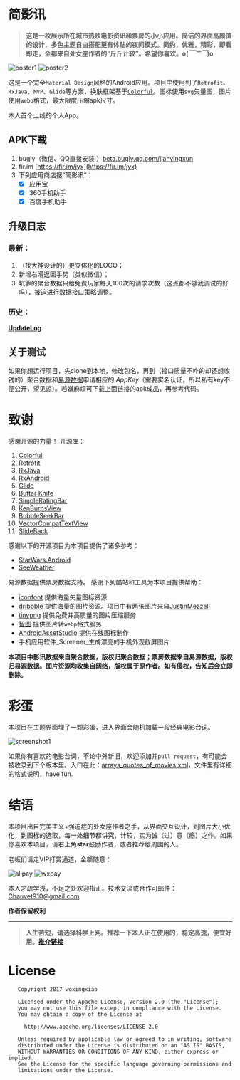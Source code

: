 # 简影讯
> **这是一枚展示所在城市热映电影资讯和票房的小小应用。简洁的界面高颜值的设计，多色主题自由搭配更有体贴的夜间模式。简约，优雅，精彩，即看即走，全都来自处女座作者的“斤斤计较”。希望你喜欢。o(*￣︶￣*)o**

![poster1](https://github.com/woxingxiao/GracefulMovies/blob/master/images/poster1.jpg)
![poster2](https://github.com/woxingxiao/GracefulMovies/blob/master/images/poster2.jpg)  

这是一个完全`Material Design`风格的Android应用。项目中使用到了`Retrofit`、`RxJava`、`MVP`、`Glide`等方案，换肤框架基于[`Colorful`](https://github.com/garretyoder/Colorful)。图标使用`svg`矢量图，图片使用`webp`格式，最大限度压缩apk尺寸。  

本人首个上线的个人App。  
## APK下载
1. bugly（微信、QQ直接安装 ）[beta.bugly.qq.com/jianyingxun](https://beta.bugly.qq.com/jianyingxun)
2. fir.im [https://fir.im/jyx](https://fir.im/jyx)
3. 下列应用商店搜“简影讯”：
   - [x] 应用宝
   - [x] 360手机助手
   - [x] 百度手机助手
  
## 升级日志  
### 最新：
1. （找大神设计的）更立体化的LOGO；
2. 新增右滑返回手势（类似微信）；
3. 坑爹的聚合数据只给免费玩家每天100次的请求次数（这点都不够我调试的好吗），被迫进行数据接口策略调整。

### 历史：
[**UpdateLog**](https://github.com/woxingxiao/GracefulMovies/blob/master/UpdateLog.md)  

## 关于测试
如果你想运行项目，先clone到本地，修改包名，再到（接口质量不咋的却还想收钱的）聚合数据和[易源数据](https://www.showapi.com/)申请相应的 _AppKey_（需要实名认证，所以私有key不便公开，望见谅）。若嫌麻烦可下载上面链接的apk成品，再参考代码。  
# 致谢
感谢开源的力量！
开源库：  
1. [Colorful](https://github.com/garretyoder/Colorful)  
1. [Retrofit](https://github.com/square/retrofit)  
2. [RxJava](https://github.com/ReactiveX/RxJava)  
3. [RxAndroid](https://github.com/ReactiveX/RxAndroid)  
4. [Glide](https://github.com/bumptech/glide)  
5. [Butter Knife](https://github.com/JakeWharton/butterknife)  
6. [SimpleRatingBar](https://github.com/FlyingPumba/SimpleRatingBar)  
7. [KenBurnsView](https://github.com/flavioarfaria/KenBurnsView)  
8. [BubbleSeekBar](https://github.com/woxingxiao/BubbleSeekBar)  
9. [VectorCompatTextView](https://github.com/woxingxiao/VectorCompatTextView)
10. [SlideBack](https://github.com/oubowu/SlideBack)

感谢以下的开源项目为本项目提供了诸多参考：
- [StarWars.Android](https://github.com/Yalantis/StarWars.Android)
- [SeeWeather](https://github.com/xcc3641/SeeWeather)

易源数据提供票房数据支持。
感谢下列酷站和工具为本项目提供帮助：
- [iconfont](http://iconfont.cn) 提供海量矢量图标资源
- [dribbble](https://dribbble.com) 提供海量的图片资源。项目中有两张图片来自[JustinMezzell](https://dribbble.com/JustinMezzell)
- [tinypng](https://tinypng.com) 提供免费并高质量的图片压缩服务
- [智图](http://zhitu.isux.us) 提供图片转`webp`格式服务
- [AndroidAssetStudio](https://romannurik.github.io/AndroidAssetStudio) 提供在线图标制作
- 手机应用软件_Screener_生成漂亮的手机外观截屏图片

**本项目中影讯数据来自聚合数据，版权归聚合数据；票房数据来自易源数据，版权归易源数据。图片资源均收集自网络，版权属于原作者。如有侵权，告知后会立即删除。**
# 彩蛋
本项目在主题界面埋了一颗彩蛋，进入界面会随机加载一段经典电影台词。

![screenshot1](https://github.com/woxingxiao/GracefulMovies/blob/master/images/screenshot1.jpg)

如果你有喜欢的电影台词，不论中外新旧，欢迎添加并`pull request`，有可能会被收录到下个版本里。入口在此：[arrays_quotes_of_movies.xml](https://github.com/woxingxiao/GracefulMovies/blob/master/app/src/main/res/values/arrays_quotes_of_movies.xml)，文件里有详细的格式说明，have fun.
# 结语
本项目出自完美主义+强迫症的处女座作者之手，从界面交互设计，到图片大小优化，到图标的选取，每一处细节都讲究，计较，实为诚（过）意（瘾）之作。如果你喜欢本项目，请右上角**star**鼓励作者，或者推荐给周围的人。

老板们请走VIP打赏通道，金额随意：

![alipay](https://github.com/woxingxiao/GracefulMovies/blob/master/images/alipay.jpg) ![wxpay](https://github.com/woxingxiao/GracefulMovies/blob/master/images/wxpay.jpg)

本人才疏学浅，不足之处欢迎指正。技术交流或合作可邮件：Chauvet910@gmail.com

**作者保留权利**

--------
> **人生苦短，请选择科学上网。推荐一下本人正在使用的，稳定高速，便宜好用。[推介链接](https://portal.shadowsocks.com.hk/aff.php?aff=8881)**

# License
```
   Copyright 2017 woxingxiao

   Licensed under the Apache License, Version 2.0 (the "License");
   you may not use this file except in compliance with the License.
   You may obtain a copy of the License at

     http://www.apache.org/licenses/LICENSE-2.0

   Unless required by applicable law or agreed to in writing, software
   distributed under the License is distributed on an "AS IS" BASIS,
   WITHOUT WARRANTIES OR CONDITIONS OF ANY KIND, either express or implied.
   See the License for the specific language governing permissions and
   limitations under the License.
```


